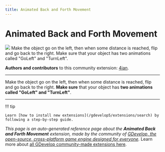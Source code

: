```yaml
---
title: Animated Back and Forth Movement
---
```

# Animated Back and Forth Movement

![](https://resources.gdevelop-app.com/assets/Icons/repeat.svg)
Make the object go on the left, then when some distance is reached, flip and go back to the right. Make sure that your object has two animations called "GoLeft" and "TurnLeft".

**Authors and contributors** to this community extension: [4ian](https://gd.games/4ian).

---

Make the object go on the left, then when some distance is reached, flip and go back to the right. **Make sure** that your object has **two animations called "GoLeft" and "TurnLeft"**.

---

!!! tip

    Learn [how to install new extensions](/gdevelop5/extensions/search) by following a step-by-step guide.

*This page is an auto-generated reference page about the **Animated Back and Forth Movement** extension, made by the community of [GDevelop, the open-source, cross-platform game engine designed for everyone](https://gdevelop.io/).* Learn more about [all GDevelop community-made extensions here](/gdevelop5/extensions).